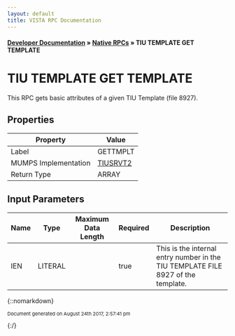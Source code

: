```yaml
---
layout: default
title: VISTA RPC Documentation
---
```


#### [Developer Documentation](../index) &#187; [Native RPCs](TableOfContents) &#187; TIU TEMPLATE GET TEMPLATE<br/>
# TIU TEMPLATE GET TEMPLATE

This RPC gets basic attributes of a given TIU Template (file 8927).

## Properties

Property | Value
--- | ---
Label | GETTMPLT
MUMPS Implementation | [TIUSRVT2](http://code.osehra.org/dox/Routine_TIUSRVT2_source.html)
Return Type | ARRAY


## Input Parameters

Name | Type | Maximum Data Length | Required | Description
--- | --- | --- | --- | ---
IEN | LITERAL |  | true | This is the internal entry number in the TIU TEMPLATE FILE 8927 of the template.



{::nomarkdown} <br/><p style="font-size: 11px">Document generated on August 24th 2017, 2:57:41 pm</p>{:/}